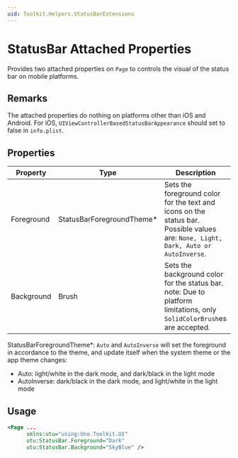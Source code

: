 ```yaml
---
uid: Toolkit.Helpers.StatusBarExtensions
---
```

# StatusBar Attached Properties
Provides two attached properties on `Page` to controls the visual of the status bar on mobile platforms.

## Remarks
The attached properties do nothing on platforms other than iOS and Android.
For iOS, `UIViewControllerBasedStatusBarAppearance` should set to false in `info.plist`.

## Properties
Property|Type|Description
-|-|-
Foreground|StatusBarForegroundTheme\*|Sets the foreground color for the text and icons on the status bar. Possible values are: `None, Light, Dark, Auto or AutoInverse`.
Background|Brush|Sets the background color for the status bar. <br/> note: Due to platform limitations, only `SolidColorBrush`es are accepted.

StatusBarForegroundTheme\*: `Auto` and `AutoInverse` will set the foreground in accordance to the theme, and update itself when the system theme or the app theme changes:
- Auto: light/white in the dark mode, and dark/black in the light mode
- AutoInverse: dark/black in the dark mode, and light/white in the light mode

## Usage
```xml
<Page ...
      xmlns:utu="using:Uno.Toolkit.UI"
      utu:StatusBar.Foreground="Dark"
      utu:StatusBar.Background="SkyBlue" />
```
